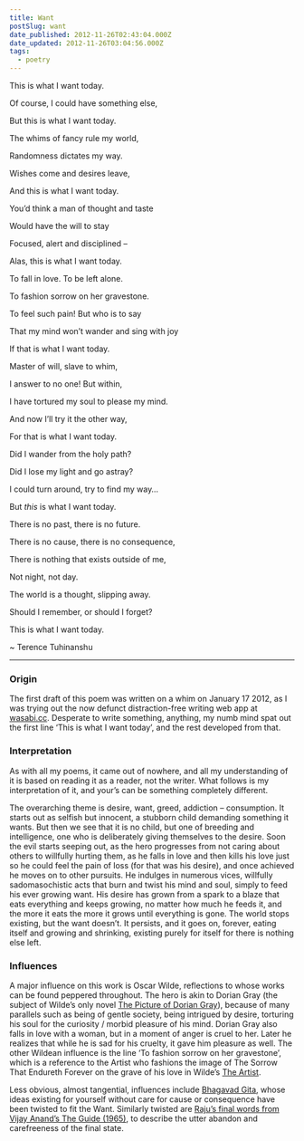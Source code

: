 ```yaml
---
title: Want
postSlug: want
date_published: 2012-11-26T02:43:04.000Z
date_updated: 2012-11-26T03:04:56.000Z
tags:
  - poetry
---
```


This is what I want today.

Of course, I could have something else,

But this is what I want today.

The whims of fancy rule my world,

Randomness dictates my way.

Wishes come and desires leave,

And this is what I want today.

You&#8217;d think a man of thought and taste

Would have the will to stay

Focused, alert and disciplined –

Alas, this is what I want today.

To fall in love. To be left alone.

To fashion sorrow on her gravestone.

To feel such pain! But who is to say

That my mind won&#8217;t wander and sing with joy

If that is what I want today.

Master of will, slave to whim,

I answer to no one! But within,

I have tortured my soul to please my mind.

And now I&#8217;ll try it the other way,

For that is what I want today.

Did I wander from the holy path?

Did I lose my light and go astray?

I could turn around, try to find my way&#8230;

But *this* is what I want today.

There is no past, there is no future.

There is no cause, there is no consequence,

There is nothing that exists outside of me,

Not night, not day.

The world is a thought, slipping away.

Should I remember, or should I forget?

This is what I want today.

~ Terence Tuhinanshu

---

### Origin

The first draft of this poem was written on a whim on January 17 2012, as I was trying out the now defunct distraction-free writing web app at [wasabi.cc](http://wasabi.cc). Desperate to write something, anything, my numb mind spat out the first line &#8216;This is what I want today&#8217;, and the rest developed from that.

### Interpretation

As with all my poems, it came out of nowhere, and all my understanding of it is based on reading it as a reader, not the writer. What follows is my interpretation of it, and your&#8217;s can be something completely different.

The overarching theme is desire, want, greed, addiction – consumption. It starts out as selfish but innocent, a stubborn child demanding something it wants. But then we see that it is no child, but one of breeding and intelligence, one who is deliberately giving themselves to the desire. Soon the evil starts seeping out, as the hero progresses from not caring about others to willfully hurting them, as he falls in love and then kills his love just so he could feel the pain of loss (for that was his desire), and once achieved he moves on to other pursuits. He indulges in numerous vices, willfully sadomasochistic acts that burn and twist his mind and soul, simply to feed his ever growing want. His desire has grown from a spark to a blaze that eats everything and keeps growing, no matter how much he feeds it, and the more it eats the more it grows until everything is gone. The world stops existing, but the want doesn&#8217;t. It persists, and it goes on, forever, eating itself and growing and shrinking, existing purely for itself for there is nothing else left.

### Influences

A major influence on this work is Oscar Wilde, reflections to whose works can be found peppered throughout. The hero is akin to Dorian Gray (the subject of Wilde&#8217;s only novel [The Picture of Dorian Gray](http://en.wikipedia.org/wiki/The_Picture_of_Dorian_Gray)), because of many parallels such as being of gentle society, being intrigued by desire, torturing his soul for the curiosity / morbid pleasure of his mind. Dorian Gray also falls in love with a woman, but in a moment of anger is cruel to her. Later he realizes that while he is sad for his cruelty, it gave him pleasure as well. The other Wildean influence is the line &#8216;To fashion sorrow on her gravestone&#8217;, which is a reference to the Artist who fashions the image of The Sorrow That Endureth Forever on the grave of his love in Wilde&#8217;s [The Artist](http://www.literaturepage.com/read/wilde-essays-lectures-121.html).

Less obvious, almost tangential, influences include [Bhagavad Gita](http://en.wikipedia.org/wiki/Bhagavad_Gita), whose ideas existing for yourself without care for cause or consequence have been twisted to fit the Want. Similarly twisted are [Raju&#8217;s final words from Vijay Anand&#8217;s The Guide (1965)](http://www.youtube.com/watch?v=eiAbZeVWP6E), to describe the utter abandon and carefreeness of the final state.
